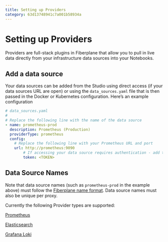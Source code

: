```yaml
---
title: Setting up Providers
category: 63d13748941c7a001b58934a
---
```

# Setting up Providers

Providers are full-stack plugins in Fiberplane that allow you to pull in live data directly from your infrastructure data sources into your Notebooks.

## Add a data source

Your data sources can be added from the Studio using direct access (if your data sources URL are open) or using the `data_sources.yaml` file that is then passed in the Docker or Kubernetes configuration. Here’s an example configuration

```yaml
# data_sources.yaml
#
# Replace the following line with the name of the data source
- name: prometheus-prod
  description: Prometheus (Production)
  providerType: prometheus
  config:
    # Replace the following line with your Prometheus URL and port
    url: http://prometheus:9090
		# If accessing your data source requires authentication - add the token below
		token: <TOKEN>
```

## Data Source Names

Note that data source names (such as `prometheus-prod` in the example above) must follow the [Fiberplane name format](Configuration%20help%20FAQ%2018941c30bc32404785f767ab1892c0ce.md). Data source names must also be unique per proxy.

Currently the following Provider types are supported:

[Prometheus](Setting%20up%20Providers%20d28e28323f40453abee907f37dbfd2fb/Prometheus%208a01211885ac42659637a274d6b4c38d.md)

[Elasticsearch](Setting%20up%20Providers%20d28e28323f40453abee907f37dbfd2fb/Elasticsearch%2067e7fae5cc4041a2bd1c894085d86141.md)

[Grafana Loki](Setting%20up%20Providers%20d28e28323f40453abee907f37dbfd2fb/Grafana%20Loki%20108c2f8f54ae49ba8f67fd527f1149c8.md)
